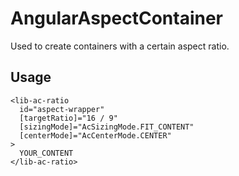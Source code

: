 # AngularAspectContainer
Used to create containers with a certain aspect ratio.

## Usage
```
<lib-ac-ratio
  id="aspect-wrapper"
  [targetRatio]="16 / 9"
  [sizingMode]="AcSizingMode.FIT_CONTENT"
  [centerMode]="AcCenterMode.CENTER"
>
  YOUR_CONTENT
</lib-ac-ratio>
```
